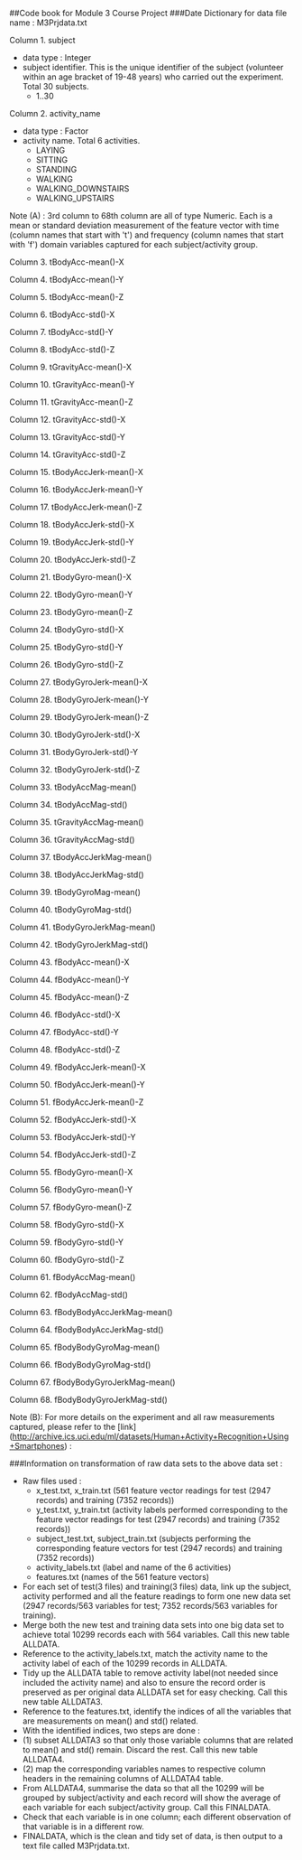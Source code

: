 ##Code book for Module 3 Course Project
###Date Dictionary for data file name : M3Prjdata.txt

Column 1. subject
* data type : Integer
* subject identifier. This is the unique identifier of the subject (volunteer within an age bracket of 19-48 years) who carried out the experiment. Total 30 subjects.
  * 1..30  

Column 2. activity_name
* data type : Factor
* activity name. Total 6 activities.
  * LAYING
  * SITTING
  * STANDING
  * WALKING
  * WALKING_DOWNSTAIRS
  * WALKING_UPSTAIRS

Note (A) : 3rd column to 68th column are all of type Numeric. Each is a mean or standard deviation measurement of the feature vector with time (column names that start with 't') and frequency (column names that start with 'f') domain variables captured for each subject/activity group.

Column 3. tBodyAcc-mean()-X

Column 4. tBodyAcc-mean()-Y

Column 5. tBodyAcc-mean()-Z

Column 6. tBodyAcc-std()-X

Column 7. tBodyAcc-std()-Y

Column 8. tBodyAcc-std()-Z

Column 9. tGravityAcc-mean()-X

Column 10. tGravityAcc-mean()-Y

Column 11. tGravityAcc-mean()-Z

Column 12. tGravityAcc-std()-X

Column 13. tGravityAcc-std()-Y

Column 14. tGravityAcc-std()-Z

Column 15. tBodyAccJerk-mean()-X

Column 16. tBodyAccJerk-mean()-Y

Column 17. tBodyAccJerk-mean()-Z

Column 18. tBodyAccJerk-std()-X

Column 19. tBodyAccJerk-std()-Y

Column 20. tBodyAccJerk-std()-Z

Column 21. tBodyGyro-mean()-X

Column 22. tBodyGyro-mean()-Y

Column 23. tBodyGyro-mean()-Z

Column 24. tBodyGyro-std()-X

Column 25. tBodyGyro-std()-Y

Column 26. tBodyGyro-std()-Z

Column 27. tBodyGyroJerk-mean()-X

Column 28. tBodyGyroJerk-mean()-Y

Column 29. tBodyGyroJerk-mean()-Z

Column 30. tBodyGyroJerk-std()-X

Column 31. tBodyGyroJerk-std()-Y

Column 32. tBodyGyroJerk-std()-Z

Column 33. tBodyAccMag-mean()

Column 34. tBodyAccMag-std()

Column 35. tGravityAccMag-mean()

Column 36. tGravityAccMag-std()

Column 37. tBodyAccJerkMag-mean()

Column 38. tBodyAccJerkMag-std()

Column 39. tBodyGyroMag-mean()

Column 40. tBodyGyroMag-std()

Column 41. tBodyGyroJerkMag-mean()

Column 42. tBodyGyroJerkMag-std()

Column 43. fBodyAcc-mean()-X

Column 44. fBodyAcc-mean()-Y

Column 45. fBodyAcc-mean()-Z

Column 46. fBodyAcc-std()-X

Column 47. fBodyAcc-std()-Y

Column 48. fBodyAcc-std()-Z

Column 49. fBodyAccJerk-mean()-X

Column 50. fBodyAccJerk-mean()-Y

Column 51. fBodyAccJerk-mean()-Z

Column 52. fBodyAccJerk-std()-X

Column 53. fBodyAccJerk-std()-Y

Column 54. fBodyAccJerk-std()-Z

Column 55. fBodyGyro-mean()-X

Column 56. fBodyGyro-mean()-Y

Column 57. fBodyGyro-mean()-Z

Column 58. fBodyGyro-std()-X

Column 59. fBodyGyro-std()-Y

Column 60. fBodyGyro-std()-Z

Column 61. fBodyAccMag-mean()

Column 62. fBodyAccMag-std()

Column 63. fBodyBodyAccJerkMag-mean()

Column 64. fBodyBodyAccJerkMag-std()

Column 65. fBodyBodyGyroMag-mean()

Column 66. fBodyBodyGyroMag-std()

Column 67. fBodyBodyGyroJerkMag-mean()

Column 68. fBodyBodyGyroJerkMag-std()


Note (B): For more details on the experiment and all raw measurements captured, please refer to the [link] (http://archive.ics.uci.edu/ml/datasets/Human+Activity+Recognition+Using+Smartphones) :


###Information on transformation of raw data sets to the above data set :
- Raw files used : 
  - x_test.txt, x_train.txt (561 feature vector readings for test (2947 records) and training (7352 records))
  - y_test.txt, y_train.txt (activity labels performed corresponding to the feature vector readings for test (2947 records) and training (7352 records)) 
  - subject_test.txt, subject_train.txt (subjects performing the corresponding feature vectors for test (2947 records) and training (7352 records))
  - activity_labels.txt (label and name of the 6 activities)
  - features.txt (names of the 561 feature vectors)
- For each set of test(3 files) and training(3 files) data, link up the subject, activity performed and all the feature readings to form one new data set (2947 records/563 variables for test; 7352 records/563 variables for training).
- Merge both the new test and training data sets into one big data set to achieve total 10299 records each with 564 variables. Call this new table ALLDATA.
- Reference to the activity_labels.txt, match the activity name to the activity label of each of the 10299 records in ALLDATA.
- Tidy up the ALLDATA table to remove activity label(not needed since included the activity name) and also to ensure the record order is preserved as per original data ALLDATA set for easy checking. Call this new table ALLDATA3.
- Reference to the features.txt, identify the indices of all the variables that are measurements on mean() and std() related.
- With the identified indices, two steps are done : 
- (1) subset ALLDATA3 so that only those variable columns that are related to mean() and std() remain. Discard the rest. Call this new table ALLDATA4.
- (2) map the corresponding variables names to respective column headers in the remaining columns of ALLDATA4 table.
- From ALLDATA4, summarise the data so that all the 10299 will be grouped by subject/activity and each record will show the average of each variable for each subject/activity group. Call this FINALDATA.
- Check that each variable is in one column; each different observation of that variable is in a different row.
- FINALDATA, which is the clean and tidy set of data, is then output to a text file called M3Prjdata.txt.

